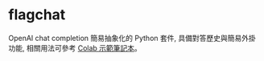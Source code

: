 # flagchat
OpenAI chat completion 簡易抽象化的 Python 套件, 具備對答歷史與簡易外掛功能, 相關用法可參考 [Colab 示範筆記本](https://colab.research.google.com/drive/1FNoXyDCTld8vMJ1uF2x0O4eLlHVLDxEx?usp=sharing)。
